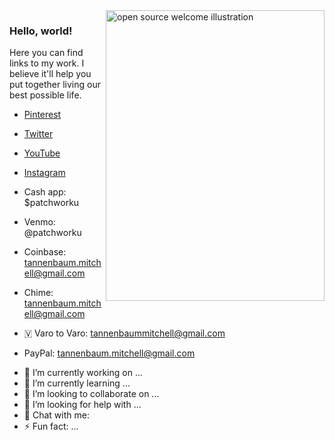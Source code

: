 <img align="right" src="https://github.com/kmt901/kmt901/blob/master/kaya_illustration.PNG" alt="open source welcome illustration" width=350px height=465px/>

### Hello, world!

Here you can find links to my work. 
I believe it'll help you put together living our best possible life.

* [Pinterest](https://pinterest.com/naturallymitchell)
* [Twitter](https://twitter.com/hereismitchell)
* [YouTube](https://www.youtube.com/channel/UCgbLNarH61kZoHh-RxTzXPA)
* [Instagram](https://instagram.com/mitchellmtv0)


* Cash app: $patchworku
* Venmo: @patchworku
* Coinbase: tannenbaum.mitchell@gmail.com
* Chime: tannenbaum.mitchell@gmail.com
* 🇻 Varo to Varo: tannenbaummitchell@gmail.com
* PayPal: tannenbaum.mitchell@gmail.com

- 🔭 I’m currently working on ...
- 🌱 I’m currently learning ...
- 👯 I’m looking to collaborate on ...
- 🤔 I’m looking for help with ...
- 💬 Chat with me:
- ⚡ Fun fact: ...
